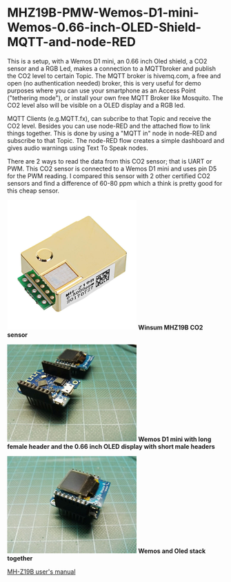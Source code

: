 # MHZ19B-PMW-Wemos-D1-mini-Wemos-0.66-inch-OLED-Shield-MQTT-and-node-RED

This is a setup, with a Wemos D1 mini, an 0.66 inch Oled shield, a CO2 sensor and a RGB Led, makes a connection to a MQTTbroker and publish the CO2 level to certain Topic. The MQTT broker is hivemq.com, a free and open (no authentication needed) broker, this is very useful for demo purposes where you can use your smartphone as an Access Point ("tethering mode"), or install your own free MQTT Broker like Mosquito. The CO2 level also will be visible on a OLED display and a RGB led.

MQTT Clients (e.g.MQTT.fx),  can subcribe to that Topic and receive the CO2 level. Besides you can use node-RED and the attached flow to link things together. This is done by using a "MQTT in" node in node-RED and subscribe to that Topic.
The node-RED flow creates a simple dashboard and gives audio warnings using Text To Speak nodes.

There are 2 ways to read the data from this CO2 sensor; that is UART or PWM. This CO2 sensor is connected to a Wemos D1 mini and uses pin D5 for the PWM reading.
I compared this sensor with 2 other certified CO2 sensors and find a difference of 60-80 ppm which a think is pretty good for this cheap sensor.

<img src="Images/MHZ19B.JPG" width="300" >
<b>Winsum MHZ19B CO2 sensor</b>
<p></p>
<img src="Images/WemosOled.jpg" width="300" >
<b>Wemos D1 mini with long female header and the  0.66 inch OLED display with short male headers</b>
<p></p>
<img src="Images/WemosOledStack.jpg" width="300" >
<b>Wemos and Oled stack together</b>
<p></p>
<a href="https://www.winsen-sensor.com/d/files/infrared-gas-sensor/mh-z19b-co2-ver1_0.pdf">MH-Z19B user's manual</a> 

